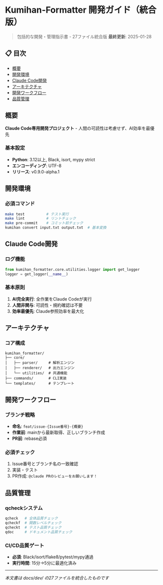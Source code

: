 # Kumihan-Formatter 開発ガイド（統合版）

> 包括的な開発・管理指示書 - 27ファイル統合版
> **最終更新**: 2025-01-28

## 📋 目次

- [概要](#概要)
- [開発環境](#開発環境)  
- [Claude Code開発](#claude-code開発)
- [アーキテクチャ](#アーキテクチャ)
- [開発ワークフロー](#開発ワークフロー)
- [品質管理](#品質管理)

## 概要

**Claude Code専用開発プロジェクト** - 人間の可読性は考慮せず、AI効率を最優先

### 基本設定
- **Python**: 3.12以上, Black, isort, mypy strict  
- **エンコーディング**: UTF-8
- **リリース**: v0.9.0-alpha.1

## 開発環境

### 必須コマンド
```bash
make test          # テスト実行
make lint          # リントチェック  
make pre-commit    # コミット前チェック
kumihan convert input.txt output.txt  # 基本変換
```

## Claude Code開発

### ログ機能
```python
from kumihan_formatter.core.utilities.logger import get_logger
logger = get_logger(__name__)
```

### 基本原則
1. **AI完全実行**: 全作業をClaude Codeが実行
2. **人間非関与**: 可読性・規約確認は不要
3. **効率最優先**: Claude参照効率を最大化

## アーキテクチャ

### コア構成
```
kumihan_formatter/
├── core/
│   ├── parser/     # 解析エンジン
│   ├── renderer/   # 出力エンジン  
│   └── utilities/  # 共通機能
├── commands/       # CLI実装
└── templates/      # テンプレート
```

## 開発ワークフロー

### ブランチ戦略
- **命名**: `feat/issue-{Issue番号}-{概要}`
- **作業前**: mainから最新取得、正しいブランチ作成
- **PR前**: rebase必須

### 必須チェック
1. Issue番号とブランチ名の一致確認
2. 実装・テスト
3. PR作成: `@claude PRのレビューをお願いします！`

## 品質管理

### qcheckシステム
```bash
qcheck   # 全体品質チェック
qcheckf  # 関数レベルチェック
qcheckt  # テスト品質チェック  
qdoc     # ドキュメント品質チェック
```

### CI/CD品質ゲート
- **必須**: Black/isort/flake8/pytest/mypy通過
- **実行時間**: 15分→5分に最適化済み

---

*本文書は docs/dev/ の27ファイルを統合したものです*